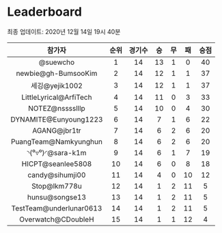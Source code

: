 # Leaderboard
최종 업데이트: 2020년 12월 14일 19시 40분




| 참가자 | 순위 | 경기수 | 승 | 무 | 패 | 승점 |
|:---:|:---:|:---:|:---:|:---:|:---:|:---:|
| @suewcho | 1 | 14 | 13 | 1 | 0 | 40 |
| newbie@gh-BumsooKim | 2 | 14 | 12 | 1 | 1 | 37 |
| 세깅@yejik1002 | 3 | 14 | 12 | 1 | 1 | 37 |
| LittleLyrical@ArfiTech | 4 | 14 | 11 | 0 | 3 | 33 |
| NOTEZ@nsssslllp | 5 | 14 | 10 | 0 | 4 | 30 |
| DYNAMITE@Eunyoung1223 | 6 | 14 | 7 | 1 | 6 | 22 |
| AGANG@jbr1tr | 7 | 14 | 6 | 2 | 6 | 20 |
| PuangTeam@Namkyunghun | 8 | 14 | 6 | 2 | 6 | 20 |
| ◝(⁰▿⁰)◜@sara-k1m | 9 | 14 | 6 | 1 | 7 | 19 |
| HICPT@seanlee5808 | 10 | 14 | 6 | 0 | 8 | 18 |
| candy@sihumji00 | 11 | 14 | 4 | 0 | 10 | 12 |
| Stop@lkm778u | 12 | 14 | 1 | 2 | 11 | 5 |
| hunsu@songse13 | 13 | 14 | 1 | 2 | 11 | 5 |
| TestTeam@underlunar0613 | 14 | 14 | 1 | 2 | 11 | 5 |
| Overwatch@CDoubleH | 15 | 14 | 1 | 1 | 12 | 4 |